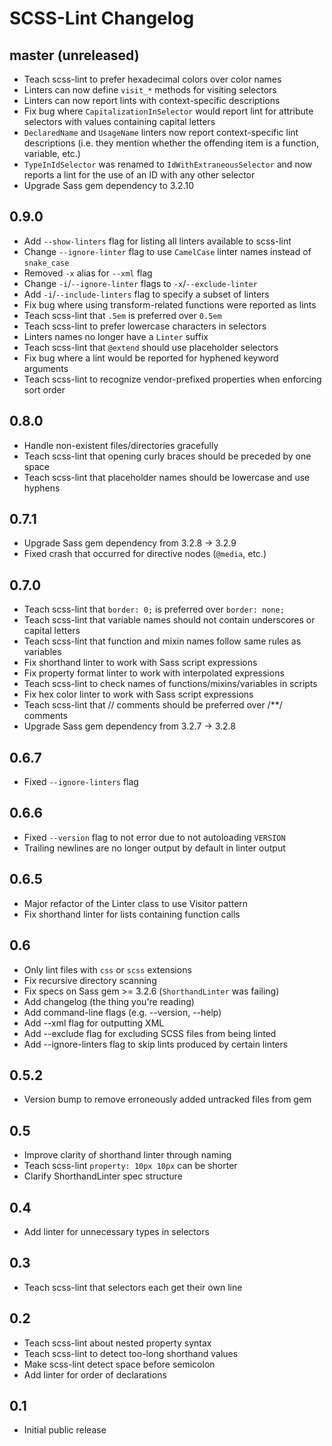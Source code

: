 # SCSS-Lint Changelog

## master (unreleased)
* Teach scss-lint to prefer hexadecimal colors over color names
* Linters can now define `visit_*` methods for visiting selectors
* Linters can now report lints with context-specific descriptions
* Fix bug where `CapitalizationInSelector` would report lint for attribute
  selectors with values containing capital letters
* `DeclaredName` and `UsageName` linters now report context-specific lint
  descriptions (i.e. they mention whether the offending item is a function,
  variable, etc.)
* `TypeInIdSelector` was renamed to `IdWithExtraneousSelector` and now reports
  a lint for the use of an ID with any other selector
* Upgrade Sass gem dependency to 3.2.10

## 0.9.0
* Add `--show-linters` flag for listing all linters available to scss-lint
* Change `--ignore-linter` flag to use `CamelCase` linter names instead of
  `snake_case`
* Removed `-x` alias for `--xml` flag
* Change `-i`/`--ignore-linter` flags to `-x`/`--exclude-linter`
* Add `-i`/`--include-linters` flag to specify a subset of linters
* Fix bug where using transform-related functions were reported as lints
* Teach scss-lint that `.5em` is preferred over `0.5em`
* Teach scss-lint to prefer lowercase characters in selectors
* Linters names no longer have a `Linter` suffix
* Teach scss-lint that `@extend` should use placeholder selectors
* Fix bug where a lint would be reported for hyphened keyword arguments
* Teach scss-lint to recognize vendor-prefixed properties when enforcing sort
  order

## 0.8.0
* Handle non-existent files/directories gracefully
* Teach scss-lint that opening curly braces should be preceded by one space
* Teach scss-lint that placeholder names should be lowercase and use hyphens

## 0.7.1
* Upgrade Sass gem dependency from 3.2.8 -> 3.2.9
* Fixed crash that occurred for directive nodes (`@media`, etc.)

## 0.7.0
* Teach scss-lint that `border: 0;` is preferred over `border: none;`
* Teach scss-lint that variable names should not contain underscores or capital
  letters
* Teach scss-lint that function and mixin names follow same rules as variables
* Fix shorthand linter to work with Sass script expressions
* Fix property format linter to work with interpolated expressions
* Teach scss-lint to check names of functions/mixins/variables in scripts
* Fix hex color linter to work with Sass script expressions
* Teach scss-lint that // comments should be preferred over /**/ comments
* Upgrade Sass gem dependency from 3.2.7 -> 3.2.8

## 0.6.7
* Fixed `--ignore-linters` flag

## 0.6.6
* Fixed `--version` flag to not error due to not autoloading `VERSION`
* Trailing newlines are no longer output by default in linter output

## 0.6.5
* Major refactor of the Linter class to use Visitor pattern
* Fix shorthand linter for lists containing function calls

## 0.6
* Only lint files with `css` or `scss` extensions
* Fix recursive directory scanning
* Fix specs on Sass gem >= 3.2.6 (`ShorthandLinter` was failing)
* Add changelog (the thing you're reading)
* Add command-line flags (e.g. --version, --help)
* Add --xml flag for outputting XML
* Add --exclude flag for excluding SCSS files from being linted
* Add --ignore-linters flag to skip lints produced by certain linters

## 0.5.2
* Version bump to remove erroneously added untracked files from gem

## 0.5
* Improve clarity of shorthand linter through naming
* Teach scss-lint `property: 10px 10px` can be shorter
* Clarify ShorthandLinter spec structure

## 0.4
* Add linter for unnecessary types in selectors

## 0.3
* Teach scss-lint that selectors each get their own line

## 0.2
* Teach scss-lint about nested property syntax
* Teach scss-lint to detect too-long shorthand values
* Make scss-lint detect space before semicolon
* Add linter for order of declarations

## 0.1
* Initial public release
